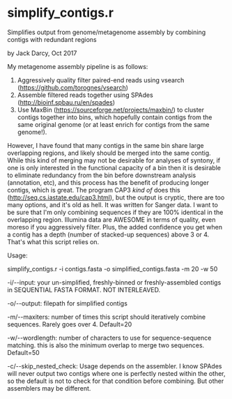 # simplify_contigs.r
Simplifies output from genome/metagenome assembly by combining contigs with redundant regions

by Jack Darcy, Oct 2017

My metagenome assembly pipeline is as follows:
1. Aggressively quality filter paired-end reads using vsearch (https://github.com/torognes/vsearch)
2. Assemble filtered reads together using SPAdes (http://bioinf.spbau.ru/en/spades)
3. Use MaxBin (https://sourceforge.net/projects/maxbin/) to cluster contigs together into bins, which hopefully contain contigs from the same original genome (or at least enrich for contigs from the same genome!). 

However, I have found that many contigs in the same bin share large overlapping regions, and likely should be merged into the same contig. While this kind of merging may not be desirable for analyses of syntony, if one is only interested in the functional capacity of a bin then it is desirable to eliminate redundancy from the bin before downstream analysis (annotation, etc), and this process has the benefit of producing longer contigs, which is great. The program CAP3 *kind of* does this (http://seq.cs.iastate.edu/cap3.html), but the output is cryptic, there are too many options, and it's old as hell. It was written for Sanger data. I want to be sure that I'm only combining sequences if they are 100% identical in the overlapping region. Illumina data are AWESOME in terms of quality, even moreso if you aggressively filter. Plus, the added confidence you get when a contig has a depth (number of stacked-up sequences) above 3 or 4. That's what this script relies on. 

Usage:

simplify_contigs.r -i contigs.fasta -o simplified_contigs.fasta -m 20 -w 50

-i/--input: your un-simplified, freshly-binned or freshly-assembled contigs in SEQUENTIAL FASTA FORMAT. NOT INTERLEAVED.

-o/--output: filepath for simplified contigs

-m/--maxiters: number of times this script should iteratively combine sequences. Rarely goes over 4. Default=20

-w/--wordlength: number of characters to use for sequence-sequence matching. this is also the minimum overlap to merge two sequences. Default=50

-c/--skip_nested_check: Usage depends on the assembler. I know SPAdes will never output two contigs where one is perfectly nested within the other, so the default is not to check for that condition before combining. But other assemblers may be different. 
